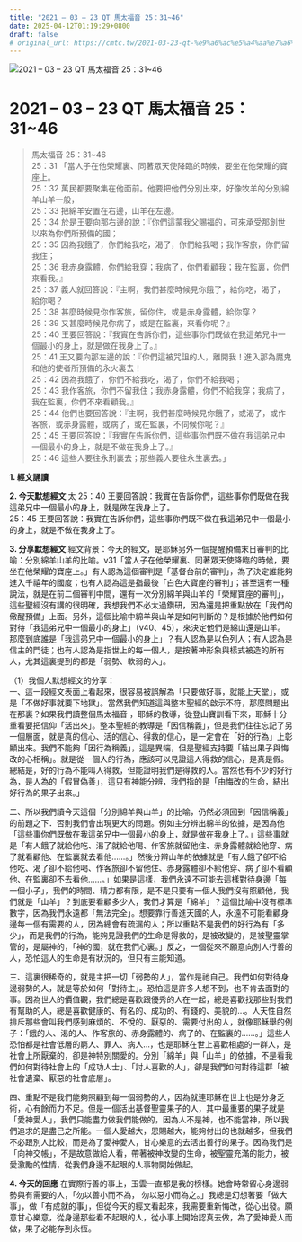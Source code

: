 ```yaml
---
title: "2021 – 03 – 23 QT 馬太福音 25：31~46"
date: 2025-04-12T01:19:29+0800
draft: false
# original_url: https://cmtc.tw/2021-03-23-qt-%e9%a6%ac%e5%a4%aa%e7%a6%8f%e9%9f%b3-25%ef%bc%9a3146
---
```


![2021 – 03 – 23 QT 馬太福音 25：31\~46](/images/qt.jpg   "2021 – 03 – 23 QT 馬太福音 25：31\~46")

# 2021 – 03 – 23 QT 馬太福音 25：31\~46

> 馬太福音 25：31\~46  
> 25：31 「當人子在他榮耀裏、同著眾天使降臨的時候，要坐在他榮耀的寶座上。  
> 25：32 萬民都要聚集在他面前。他要把他們分別出來，好像牧羊的分別綿羊山羊一般，  
> 25：33 把綿羊安置在右邊，山羊在左邊。  
> 25：34 於是王要向那右邊的說：『你們這蒙我父賜福的，可來承受那創世以來為你們所預備的國；  
> 25：35 因為我餓了，你們給我吃，渴了，你們給我喝；我作客旅，你們留我住；  
> 25：36 我赤身露體，你們給我穿；我病了，你們看顧我；我在監裏，你們來看我。』  
> 25：37 義人就回答說：『主啊，我們甚麼時候見你餓了，給你吃，渴了，給你喝？  
> 25：38 甚麼時候見你作客旅，留你住，或是赤身露體，給你穿？  
> 25：39 又甚麼時候見你病了，或是在監裏，來看你呢？』  
> 25：40 王要回答說：『我實在告訴你們，這些事你們既做在我這弟兄中一個最小的身上，就是做在我身上了。』  
> 25：41 王又要向那左邊的說：『你們這被咒詛的人，離開我！進入那為魔鬼和他的使者所預備的永火裏去！  
> 25：42 因為我餓了，你們不給我吃，渴了，你們不給我喝；  
> 25：43 我作客旅，你們不留我住；我赤身露體，你們不給我穿；我病了，我在監裏，你們不來看顧我。』  
> 25：44 他們也要回答說：『主啊，我們甚麼時候見你餓了，或渴了，或作客旅，或赤身露體，或病了，或在監裏，不伺候你呢？』  
> 25：45 王要回答說：『我實在告訴你們，這些事你們既不做在我這弟兄中一個最小的身上，就是不做在我身上了。』  
> 25：46 這些人要往永刑裏去；那些義人要往永生裏去。」

**1. 經文誦讀**

**2.  今天默想經文**
太 25：40 王要回答說：我實在告訴你們，這些事你們既做在我這弟兄中一個最小的身上，就是做在我身上了。  
25：45 王要回答說：我實在告訴你們，這些事你們既不做在我這弟兄中一個最小的身上，就是不做在我身上了。

**3. 分享默想經文**
經文背景：今天的經文，是耶穌另外一個提醒預備末日審判的比喻：分別綿羊山羊的比喻。v31「當人子在他榮耀裏、同著眾天使降臨的時候，要坐在他榮耀的寶座上。」有人認為這個審判是「基督台前的審判」，為了決定誰能夠進入千禧年的國度；也有人認為這是指最後「白色大寶座的審判」；甚至還有一種說法，就是在前二個審判中間，還有一次分別綿羊與山羊的「榮耀寶座的審判」，這些聖經沒有講的很明確，我想我們不必太過鑽研，因為還是把重點放在「我們的儆醒預備」上面。另外，這個比喻中綿羊與山羊是如何判斷的？是根據於他們如何對待「我這弟兄中一個最小的身上」（v40、45），來決定他們是綿山還是山羊。那麼到底誰是「我這弟兄中一個最小的身上」？有人認為是以色列人；有人認為是信主的門徒；也有人認為是指世上的每一個人，是按著神形象與樣式被造的所有人，尤其這裏提到的都是「弱勢、軟弱的人」。

（1）我個人默想經文的分享：  
一、這一段經文表面上看起來，很容易被誤解為「只要做好事，就能上天堂」，或是「不做好事就要下地獄」。當然我們知道這與整本聖經的啟示不符，那麼問題出在那裏？如果我們讀整個馬太福音 ，耶穌的教導，從登山寶訓看下來，耶穌十分重看要把信仰「活出來」。整本聖經的教導是「因信稱義」，但是我們往往忘記了另一個層面，就是真的信心、活的信心、得救的信心，是一定會在「好的行為」上彰顯出來。我們不能夠「因行為稱義」，這是異端，但是聖經支持要「結出果子與悔改的心相稱」。就是從一個人的行為，應該可以見證這人得救的信心，是真是假。總結是，好的行為不能叫人得救，但能證明我們是得救的人。當然也有不少的好行為，是人為的「假冒偽善」，這只有神能分辨，我們指的是「由悔改的生命，結出好行為的果子出來。」

二、所以我們讀今天這個「分別綿羊與山羊」的比喻，仍然必須回到「因信稱義」的前題之下．否則我們會出現更大的問題。例如主分辨出綿羊的依據，是因為他「這些事你們既做在我這弟兄中一個最小的身上，就是做在我身上了。」這些事就是「有人餓了就給他吃、渴了就給他喝、作客旅就留他住、赤身露體就給他穿、病了就看顧他、在監裏就去看他……。」然後分辨山羊的依據就是「有人餓了卻不給他吃、渴了卻不給他喝、作客旅卻不留他住、赤身露體卻不給他穿、病了卻不看顧他、在監裏卻不去看他……。」如果是這樣，我們永遠不可能去這樣對待身邊「每一個小子」，我們的時間、精力都有限，是不是只要有一個人我們沒有照顧他，我們就是「山羊」？到底要看顧多少人，我們才算是「綿羊」？這個比喻中沒有標準數字，因為我們永遠都「無法完全」。想要靠行善進天國的人，永遠不可能看顧身邊每一個有需要的人，因為總會有疏漏的人；所以重點不是我們的好行為有「多少」，而是我們的行為，能夠見證我們的生命是得救的，是被改變的，是被聖靈掌管的，是屬神的，「神的國，就在我們心裏。」反之，一個從來不願意向別人行善的人，恐怕這人的生命是有狀況的，但只有主能知道。

三、這裏很稀奇的，就是主把一切「弱勢的人」，當作是祂自己。我們如何對待身邊弱勢的人，就是等於如何「對待主」。恐怕這是許多人想不到，也不肯去面對的事。因為世人的價值觀，我們總是喜歡跟優秀的人在一起，總是喜歡找那些對我們有幫助的人，總是喜歡健康的、有名的、成功的、有錢的、美貌的…。人天性自然排斥那些會叫我們感到麻煩的、不悅的、厭惡的、需要付出的人，就像耶穌舉的例子：「餓的人、渴的人、作客旅的、赤身露體的、病了的、在監裏的……。」這些人恐怕都是社會低層的窮人、罪人、病人…，也是耶穌在世上喜歡相處的一群人，是社會上所厭棄的，卻是神特別關愛的。分別「綿羊」與「山羊」的依據，不是看我們如何對待社會上的「成功人士」、「討人喜歡的人」，卻是我們如何對待這群「被社會遺棄、厭惡的社會底層」。

四、重點不是我們能夠照顧到每一個弱勢的人，因為就連耶穌在世上也是分身乏術，心有餘而力不足。但是一個活出基督聖靈果子的人，其中最重要的果子就是「愛神愛人」，我們只能盡力做我們能做的，因為人不是神，也不能當神，所以我們追求的是盡己之所能。一個人愛越大，恩賜越大，能夠付出的也就越多，但我們不必跟別人比較，而是為了愛神愛人，甘心樂意的去活出善行的果子。因為我們是「向神交帳」，不是故意做給人看，帶著被神改變的生命，被聖靈充滿的能力，被愛激勵的性情，從我們身邊不起眼的人事物開始做起。

**4. 今天的回應**
在實際行善的事上，玉雲一直都是我的榜樣。她會時常留心身邊弱勢與有需要的人，「勿以善小而不為， 勿以惡小而為之。」我總是幻想著要「做大事」，做「有成就的事」，但從今天的經文看起來，我需要重新悔改，從心出發。願意甘心樂意，從身邊那些看不起眼的人，從小事上開始認真去做，為了愛神愛人而做，果子必能存到永恆。
